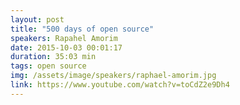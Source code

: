 ```yaml
---
layout: post
title: "500 days of open source"
speakers: Rapahel Amorim
date: 2015-10-03 00:01:17
duration: 35:03 min
tags: open source
img: /assets/image/speakers/raphael-amorim.jpg
link: https://www.youtube.com/watch?v=toCdZ2e9Dh4
---
```

